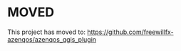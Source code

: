 MOVED
=====

This project has moved to: <https://github.com/freewillfx-azenqos/azenqos_qgis_plugin>
